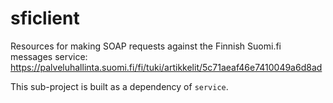 <!--
SPDX-FileCopyrightText: 2017-2021 City of Espoo

SPDX-License-Identifier: LGPL-2.1-or-later
-->

# sficlient

Resources for making SOAP requests against the Finnish Suomi.fi messages service: <https://palveluhallinta.suomi.fi/fi/tuki/artikkelit/5c71aeaf46e7410049a6d8ad>

This sub-project is built as a dependency of `service`.
